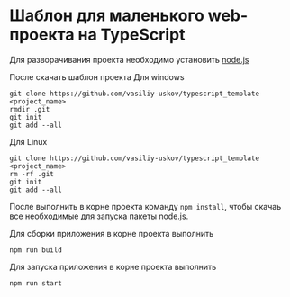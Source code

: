 # Шаблон для маленького web-проекта на TypeScript 

Для разворачивания проекта необходимо установить [node.js](https://nodejs.org/en/download/)

После скачать шаблон проекта 
Для windows
```
git clone https://github.com/vasiliy-uskov/typescript_template <project_name>
rmdir .git
git init
git add --all
```
Для Linux
```
git clone https://github.com/vasiliy-uskov/typescript_template  <project_name>
rm -rf .git
git init
git add --all
```
После выполнить в корне проекта команду ```npm install```, чтобы скачаь все необходимые для запуска пакеты node.js. 

Для сборки приложения в корне проекта выполнить
```
npm run build
```
Для запуска приложения в корне проекта выполнить
```
npm run start
```
